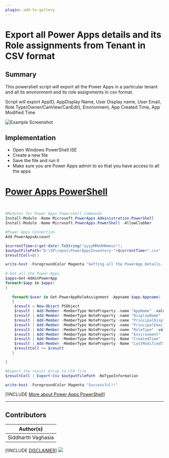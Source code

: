 ```yaml
---
plugin: add-to-gallery
---
```


# Export all Power Apps details and its Role assignments from Tenant in CSV format

## Summary

This powershell script will export all the Power Apps in a particular tenant and all its environment and its role assignments in csv format.


Script will export AppID, AppDisplay Name, User Display name, User Email, Role Type(Owner/CanView/CanEdit), Environment, App Created Time, App Modified Time

![Example Screenshot](assets/SampleOutPut.png)


## Implementation
- Open Windows PowerShell ISE
- Create a new file
- Save the file and run it
- Make sure you are Power Apps admin to so that you have access to all the apps
 
# [Power Apps PowerShell](#tab/powerapps-ps)
```powershell


#Modules for Power Apps Powershell Commands
Install-Module -Name Microsoft.PowerApps.Administration.PowerShell
Install-Module -Name Microsoft.PowerApps.PowerShell -AllowClobber

#Power Apps Connection
Add-PowerAppsAccount

$currentTime=$(get-date).ToString("yyyyMMddHHmmss");    
$outputFilePath="D:\SP\repos\PowerAppsInventory-"+$currentTime+".csv"    
$resultColl=@()   

write-host -ForegroundColor Magenta "Getting all the PowerApp Details..."  
   
# Get all the Power Apps  
$apps=Get-AdminPowerApp 
foreach($app in $apps)  
{  
   
   foreach($user in Get-PowerAppRoleAssignment -Appname $app.Appname)
   { 
    $result = New-Object PSObject
    $result | Add-Member -MemberType NoteProperty -name "AppName" -value $app.AppName -Force
    $result | Add-Member -MemberType NoteProperty -name "DisplayName" -value $app.DisplayName  -Force
    $result | Add-Member -MemberType NoteProperty -name "PrincipalDisplayName" -value $user.PrincipalDisplayName-Force
    $result | Add-Member -MemberType NoteProperty -name "PrincipalEmail" -value $user.PrincipalEmail-Force
    $result | Add-Member -MemberType NoteProperty -name "RoleType" -value $user.RoleType-Force
    $result | Add-Member -MemberType NoteProperty -name "Environment" -value $app.EnvironmentName -Force
    $result | Add-Member -MemberType NoteProperty -Name "CreatedTime" -value $app.CreatedTime  -Force
    $result | Add-Member -MemberType NoteProperty -Name "LastModifiedTime" -value $app.LastModifiedTime  -Force
    $resultColl += $result 
   }

}  

#Export the result Array to CSV file  
$resultColl | Export-Csv $outputFilePath -NoTypeInformation 

write-host -ForegroundColor Magenta "Successful!!"  

```
[!INCLUDE [More about Power Apps PowerShell](../../docfx/includes/MORE-POWERAPPS.md)]
***

## Contributors

| Author(s) |
|-----------|
| Siddharth Vaghasia |

[!INCLUDE [DISCLAIMER](../../docfx/includes/DISCLAIMER.md)]
<img src="https://pnptelemetry.azurewebsites.net/script-samples/scripts/powerapps-get-app-users-list-csv" aria-hidden="true" />

